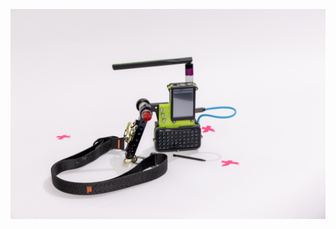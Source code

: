 ![Vertical Runner](https://raw.githubusercontent.com/l3ssth4nz3r0k00L/vertical-runner/main/media/VERTICAL%20RUNNER%20HERO.png)
